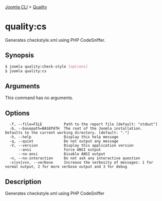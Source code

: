 [Joomla CLI](../index.md) > [Quality](index.md)
# quality:cs

Generates checkstyle.xml using PHP CodeSniffer.

## Synopsis
```bash
$ joomla quality:check-style [options]
$ joomla quality:cs
```

## Arguments
This command has no arguments.

## Options
```
  -f, --file=FILE          Path to the report file [default: "stdout"]
  -b, --basepath=BASEPATH  The root of the Joomla installation. Defaults to the current working directory. [default: "."]
  -h, --help               Display this help message
  -q, --quiet              Do not output any message
  -V, --version            Display this application version
      --ansi               Force ANSI output
      --no-ansi            Disable ANSI output
  -n, --no-interaction     Do not ask any interactive question
  -v|vv|vvv, --verbose     Increase the verbosity of messages: 1 for normal output, 2 for more verbose output and 3 for debug
```

## Description

Generates checkstyle.xml using PHP CodeSniffer

